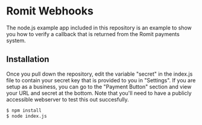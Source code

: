 # Romit Webhooks

The node.js example app included in this repository is an example to show you how to verify a callback that is returned from the Romit payments system. 

## Installation

Once you pull down the repository, edit the variable "secret" in the index.js file to contain your secret key that is provided to you in "Settings". If you are setup as a business, you can go to the "Payment Button" section and view your URL and secret at the bottom. 
Note that you'll need to have a publicly accessible webserver to test this out succesfully.

```sh
$ npm install
$ node index.js
```
